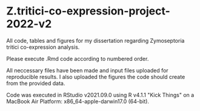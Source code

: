 # Z.tritici-co-expression-project-2022-v2

All code, tables and figures for my dissertation regarding Zymoseptoria tritici co-expression analysis.

Please execute .Rmd code according to numbered order.

All neccessary files have been made and input files uploaded for reproducible results. I also uploaded the figures the code should create from the provided data.

Code was executed in RStudio v2021.09.0 using R v4.1.1 "Kick Things" on a MacBook Air Platform: x86_64-apple-darwin17.0 (64-bit).
